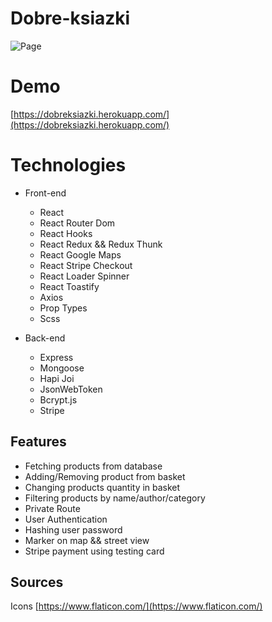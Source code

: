 # Dobre-ksiazki
![Page](https://res.cloudinary.com/tomeczek123/image/upload/v1598354631/screencapture-dobre-ksiazki-herokuapp-2020-08-25-13_20_33_vivk1l.png)

# Demo
[https://dobreksiazki.herokuapp.com/](https://dobreksiazki.herokuapp.com/)

# Technologies
  
* Front-end
  * React
  * React Router Dom
  * React Hooks
  * React Redux && Redux Thunk
  * React Google Maps
  * React Stripe Checkout
  * React Loader Spinner
  * React Toastify
  * Axios
  * Prop Types
  * Scss
  
* Back-end
  * Express
  * Mongoose
  * Hapi Joi
  * JsonWebToken
  * Bcrypt.js
  * Stripe 
  
## Features
* Fetching products from database
* Adding/Removing product from basket
* Changing products quantity in basket
* Filtering products by name/author/category
* Private Route
* User Authentication
* Hashing user password
* Marker on map && street view
* Stripe payment using testing card

## Sources
Icons [https://www.flaticon.com/](https://www.flaticon.com/)
